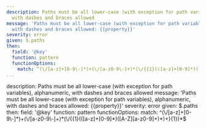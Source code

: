 ---
description: Paths must be all lower-case (with exception for path variables), alphanumeric,
  with dashes and braces allowed
message: 'Paths must be all lower-case (with exception for path variables), alphanumeric,
  with dashes and braces allowed: {{property}}'
severity: error
given: $.paths
then:
  field: '@key'
  function: pattern
  functionOptions:
    match: ^(\/[a-z]+[0-9\-]*)+(\/[a-z0-9\-]+)*(\/{{1}(([a-z]+[0-9]*)([A-Z][a-z0-9]+)*)+}{1})*$
...description: Paths must be all lower-case (with exception for path variables), alphanumeric,
  with dashes and braces allowed
message: 'Paths must be all lower-case (with exception for path variables), alphanumeric,
  with dashes and braces allowed: {{property}}'
severity: error
given: $.paths
then:
  field: '@key'
  function: pattern
  functionOptions:
    match: ^(\/[a-z]+[0-9\-]*)+(\/[a-z0-9\-]+)*(\/{{1}(([a-z]+[0-9]*)([A-Z][a-z0-9]+)*)+}{1})*$